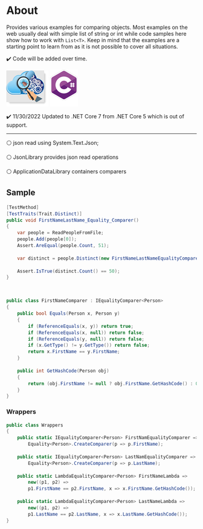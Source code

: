 # About

Provides various examples for comparing objects. Most examples on the web usually deal with simple list of string or int while code samples here show how to work with `List<T>`. Keep in mind that the examples are a starting point to learn from as it is not possible to cover all situations.

:heavy_check_mark:  Code will be added over time.

![img](assets/unitTesting.png) ![img](assets/csharpSmall.png)


:heavy_check_mark: 11/30/2022 Updated to .NET Core 7 from .NET Core 5 which is out of support.


---

:white_circle: json read using System.Text.Json;

:white_circle: JsonLibrary provides json read operations

:white_circle: ApplicationDataLibrary containers comparers



## Sample

```csharp
[TestMethod]
[TestTraits(Trait.Distinct)]
public void FirstNameLastName_Equality_Comparer()
{
    var people = ReadPeopleFromFile;
    people.Add(people[0]);
    Assert.AreEqual(people.Count, 51);
    
    var distinct = people.Distinct(new FirstNameLastNameEqualityComparer());
    
    Assert.IsTrue(distinct.Count() == 50);
}
```
</br>

```csharp
public class FirstNameComparer : IEqualityComparer<Person>
{
    public bool Equals(Person x, Person y)
    {
        if (ReferenceEquals(x, y)) return true;
        if (ReferenceEquals(x, null)) return false;
        if (ReferenceEquals(y, null)) return false;
        if (x.GetType() != y.GetType()) return false;
        return x.FirstName == y.FirstName;
    }

    public int GetHashCode(Person obj)
    {
        return (obj.FirstName != null ? obj.FirstName.GetHashCode() : 0);
    }
}
```

### Wrappers

```csharp
public class Wrappers
{
    public static IEqualityComparer<Person> FirstNamEqualityComparer => 
        Equality<Person>.CreateComparer(p => p.FirstName);
    
    public static IEqualityComparer<Person> LastNamEqualityComparer => 
        Equality<Person>.CreateComparer(p => p.LastName);
    
    public static LambdaEqualityComparer<Person> FirstNameLambda => 
        new((p1, p2) => 
        p1.FirstName == p2.FirstName, x => x.FirstName.GetHashCode());
    
    public static LambdaEqualityComparer<Person> LastNameLambda => 
        new((p1, p2) => 
        p1.LastName == p2.LastName, x => x.LastName.GetHashCode());
}
```

